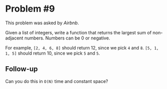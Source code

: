 Problem #9
===

This problem was asked by *Airbnb*.

Given a list of integers, write a function that returns the largest sum of non-adjacent numbers. Numbers can be 0 or negative.

For example, `[2, 4, 6, 8]` should return 12, since we pick `4` and `8`. `[5, 1, 1, 5]` should return 10, since we pick `5` and `5`.

Follow-up
---

Can you do this in `O(N)` time and constant space?